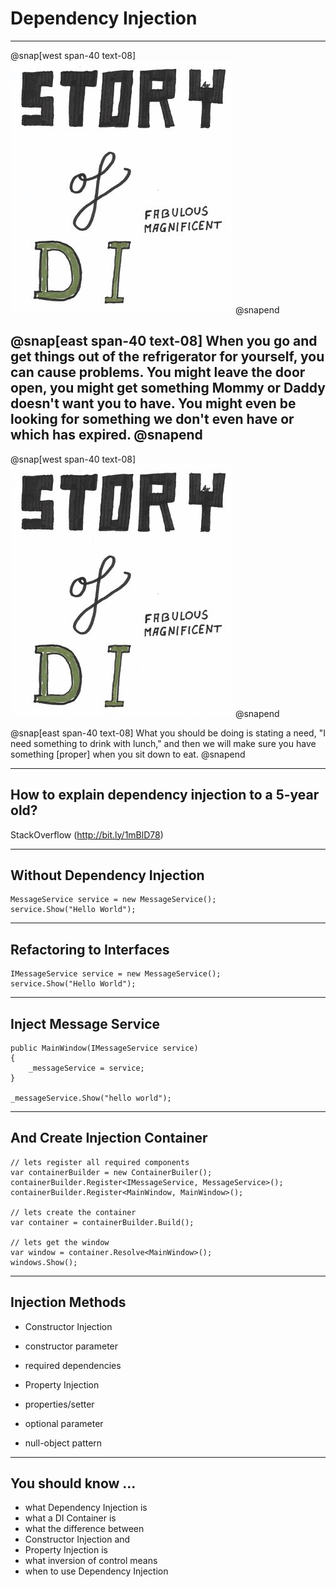 # Dependency Injection
	
---

@snap[west span-40 text-08]
![Story of Dependency Injection](di/2019-08-06_Comic_The-Story-Of-DI_pt00.jpeg)
@snapend

@snap[east span-40 text-08]
When you go and get things out of the refrigerator for yourself, you can cause problems. You might leave the door open, you might get something Mommy or Daddy doesn't want you to have. You might even be looking for something we don't even have or which has expired.
@snapend
---

@snap[west span-40 text-08]
![Story of Dependency Injection](di/2019-08-06_Comic_The-Story-Of-DI_pt00.jpeg)
@snapend

@snap[east span-40 text-08]
What you should be doing is stating a need, "I need something to drink with lunch," and then we will make sure you have something [proper] when you sit down to eat.
@snapend

---

## How to explain dependency injection to a 5-year old?

 StackOverflow (http://bit.ly/1mBlD78)



---
## Without Dependency Injection


    MessageService service = new MessageService();
    service.Show("Hello World");

---
## Refactoring to Interfaces

    IMessageService service = new MessageService();
    service.Show("Hello World");

---
## Inject Message Service

    public MainWindow(IMessageService service)
    {
        _messageService = service;
    }

    _messageService.Show("hello world");

---
## And Create Injection Container

    // lets register all required components
    var containerBuilder = new ContainerBuiler();
    containerBuilder.Register<IMessageService, MessageService>();
    containerBuilder.Register<MainWindow, MainWindow>();
    
    // lets create the container
    var container = containerBuilder.Build();

    // lets get the window
    var window = container.Resolve<MainWindow>();
    windows.Show();

---
## Injection Methods

* Constructor Injection
 * constructor parameter
 * required dependencies

* Property Injection
 * properties/setter
 * optional parameter
 * null-object pattern

---
## You should know ...

* what Dependency Injection is
* what a DI Container is
* what the difference between 
 * Constructor Injection and 
 * Property Injection is
* what inversion of control means
* when to use Dependency Injection
